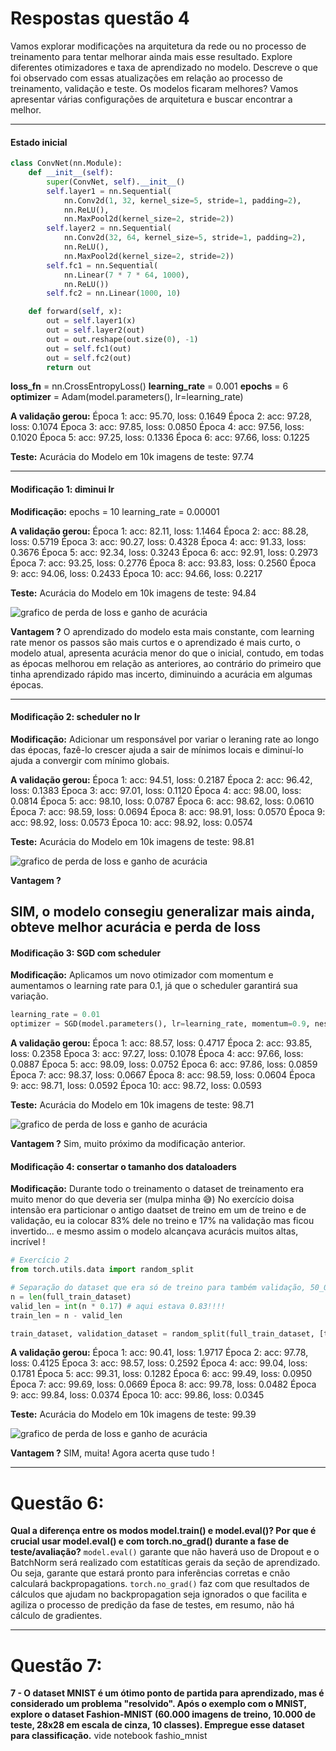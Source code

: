 # Respostas questão 4
Vamos explorar modificações na arquitetura da rede ou no processo de treinamento para tentar melhorar ainda mais esse resultado. Explore diferentes otimizadores e taxa de aprendizado no modelo. Descreve o que foi observado com essas atualizações em relação ao processo de treinamento, validação e teste. Os modelos ficaram melhores?
Vamos apresentar várias configurações de arquitetura e buscar encontrar a melhor.

---

#### Estado inicial
``` python
class ConvNet(nn.Module):
    def __init__(self):
        super(ConvNet, self).__init__()
        self.layer1 = nn.Sequential(
            nn.Conv2d(1, 32, kernel_size=5, stride=1, padding=2),
            nn.ReLU(),
            nn.MaxPool2d(kernel_size=2, stride=2))
        self.layer2 = nn.Sequential(
            nn.Conv2d(32, 64, kernel_size=5, stride=1, padding=2),
            nn.ReLU(),
            nn.MaxPool2d(kernel_size=2, stride=2))
        self.fc1 = nn.Sequential(
            nn.Linear(7 * 7 * 64, 1000),
            nn.ReLU())
        self.fc2 = nn.Linear(1000, 10)

    def forward(self, x):
        out = self.layer1(x)
        out = self.layer2(out)
        out = out.reshape(out.size(0), -1)
        out = self.fc1(out)
        out = self.fc2(out)
        return out
```
**loss_fn** = nn.CrossEntropyLoss()
**learning_rate** = 0.001
**epochs** = 6
**optimizer** = Adam(model.parameters(), lr=learning_rate)

**A validação gerou:**
Época 1: acc: 95.70, loss: 0.1649
Época 2: acc: 97.28, loss: 0.1074
Época 3: acc: 97.85, loss: 0.0850
Época 4: acc: 97.56, loss: 0.1020
Época 5: acc: 97.25, loss: 0.1336
Época 6: acc: 97.66, loss: 0.1225

**Teste:**
Acurácia do Modelo em 10k imagens de teste: 97.74

---

#### Modificação 1: diminui lr
**Modificação:** 
epochs = 10
learning_rate = 0.00001

**A validação gerou:**
Época 1: acc: 82.11, loss: 1.1464
Época 2: acc: 88.28, loss: 0.5719
Época 3: acc: 90.27, loss: 0.4328
Época 4: acc: 91.33, loss: 0.3676
Época 5: acc: 92.34, loss: 0.3243
Época 6: acc: 92.91, loss: 0.2973
Época 7: acc: 93.25, loss: 0.2776
Época 8: acc: 93.83, loss: 0.2560
Época 9: acc: 94.06, loss: 0.2433
Época 10: acc: 94.66, loss: 0.2217

**Teste:**
Acurácia do Modelo em 10k imagens de teste: 94.84

![grafico de perda de loss e ganho de acurácia](teste1.png)

**Vantagem ?**
O aprendizado do modelo esta mais constante, com learning rate menor os passos são mais curtos e o aprendizado é mais curto, o modelo atual, apresenta acurácia menor do que o inicial, contudo, em todas as épocas melhorou em relação as anteriores, ao contrário do primeiro que tinha aprendizado rápido mas incerto, diminuindo a acurácia em algumas épocas.

---

#### Modificação 2: scheduler no lr
**Modificação:** 
Adicionar um responsável por variar o leraning rate ao longo das épocas, fazê-lo crescer ajuda a sair de mínimos locais e diminuí-lo ajuda a convergir com mínimo globais.

**A validação gerou:**
Época  1: acc: 94.51, loss: 0.2187
Época  2: acc: 96.42, loss: 0.1383
Época  3: acc: 97.01, loss: 0.1120
Época  4: acc: 98.00, loss: 0.0814
Época  5: acc: 98.10, loss: 0.0787
Época  6: acc: 98.62, loss: 0.0610
Época  7: acc: 98.59, loss: 0.0694
Época  8: acc: 98.91, loss: 0.0570
Época  9: acc: 98.92, loss: 0.0573
Época 10: acc: 98.92, loss: 0.0574

**Teste:**
Acurácia do Modelo em 10k imagens de teste: 98.81

![grafico de perda de loss e ganho de acurácia](teste2.png)

**Vantagem ?**

SIM, o modelo consegiu generalizar mais ainda, obteve melhor acurácia e perda de loss
---

#### Modificação 3: SGD com scheduler
**Modificação:** 
Aplicamos um novo otimizador com momentum e aumentamos o learning rate para 0.1, já que o scheduler garantirá sua variação. 
```python
learning_rate = 0.01
optimizer = SGD(model.parameters(), lr=learning_rate, momentum=0.9, nesterov=True)
```

**A validação gerou:**
Época 1: acc: 88.57, loss: 0.4717
Época 2: acc: 93.85, loss: 0.2358
Época 3: acc: 97.27, loss: 0.1078
Época 4: acc: 97.66, loss: 0.0887
Época 5: acc: 98.09, loss: 0.0752
Época 6: acc: 97.86, loss: 0.0859
Época 7: acc: 98.37, loss: 0.0667
Época 8: acc: 98.59, loss: 0.0604
Época 9: acc: 98.71, loss: 0.0592
Época 10: acc: 98.72, loss: 0.0593

**Teste:**
Acurácia do Modelo em 10k imagens de teste: 98.71

![grafico de perda de loss e ganho de acurácia](teste3.png)

**Vantagem ?**
Sim, muito próximo da modificação anterior.

#### Modificação 4: consertar o tamanho dos dataloaders
**Modificação:** 
Durante todo o treinamento o dataset de treinamento era muito menor do que deveria ser (mulpa minha 😅)
No exercício doisa intensão era particionar o antigo daatset de treino em um de treino e de validação, eu ia colocar 83% dele no treino e 17% na validação mas ficou invertido... e mesmo assim o modelo alcançava acurácis muitos altas, incrível !
```python
# Exercício 2
from torch.utils.data import random_split

# Separação do dataset que era só de treino para também validação, 50_000 / 10_000
n = len(full_train_dataset)
valid_len = int(n * 0.17) # aqui estava 0.83!!!!
train_len = n - valid_len

train_dataset, validation_dataset = random_split(full_train_dataset, [train_len, valid_len])
``` 

**A validação gerou:**
Época 1: acc: 90.41, loss: 1.9717
Época 2: acc: 97.78, loss: 0.4125
Época 3: acc: 98.57, loss: 0.2592
Época 4: acc: 99.04, loss: 0.1781
Época 5: acc: 99.31, loss: 0.1282
Época 6: acc: 99.49, loss: 0.0950
Época 7: acc: 99.69, loss: 0.0669
Época 8: acc: 99.78, loss: 0.0482
Época 9: acc: 99.84, loss: 0.0374
Época 10: acc: 99.86, loss: 0.0345

**Teste:**
Acurácia do Modelo em 10k imagens de teste: 99.39

![grafico de perda de loss e ganho de acurácia](teste4.png)

**Vantagem ?**
SIM, muita! Agora acerta quse tudo !

---

# Questão 6:
**Qual a diferença entre os modos model.train() e model.eval()? Por que é crucial usar model.eval() e com torch.no_grad() durante a fase de teste/avaliação?**
`model.eval()` garante que não haverá uso de Dropout e o BatchNorm será realizado com estatíticas gerais da seção de aprendizado. Ou seja, garante que estará pronto para inferências corretas e cnão calculará backpropagations.
`torch.no_grad()` faz com que resultados de cálculos que ajudam no backpropagation seja ignorados o que facilita e agiliza o processo de predição da fase de testes, em resumo, não há cálculo de gradientes.

---

# Questão 7:
**7 -  O dataset MNIST é um ótimo ponto de partida para aprendizado, mas é considerado um problema "resolvido".  Após o exemplo com o MNIST, explore o dataset Fashion-MNIST (60.000 imagens de treino, 10.000 de teste, 28x28 em escala de cinza, 10 classes). Empregue esse dataset para classificação.**
vide notebook fashio_mnist
